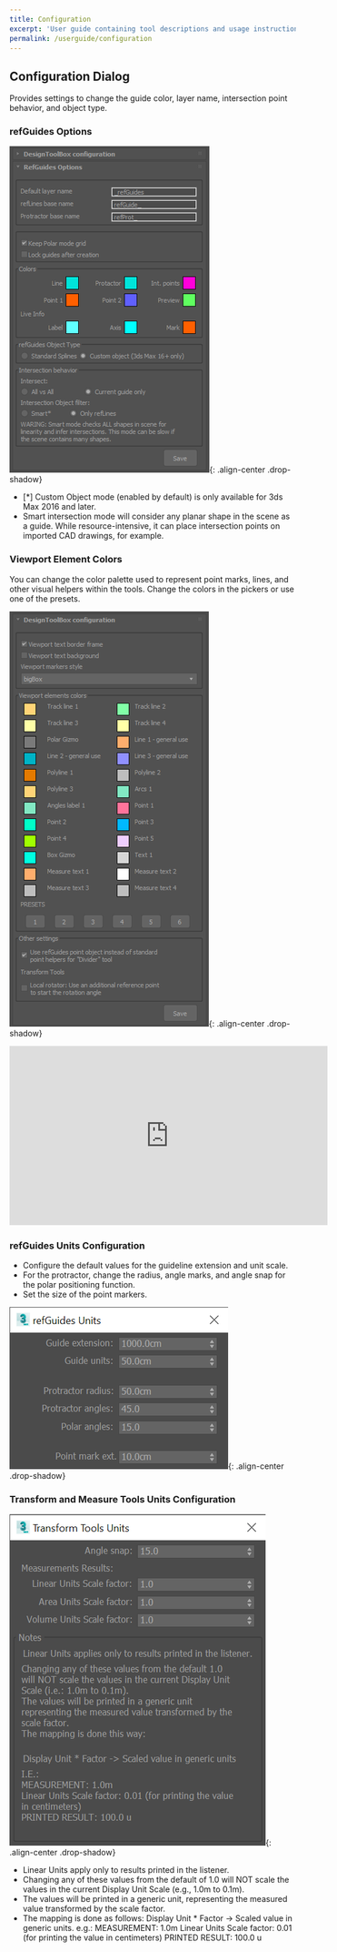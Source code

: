 ```yaml
---
title: Configuration
excerpt: 'User guide containing tool descriptions and usage instructions.'
permalink: /userguide/configuration
---
```


## Configuration Dialog

Provides settings to change the guide color, layer name, intersection point behavior, and object type.

### refGuides Options

![refguides-cfg](/assets/images/ui/rGoptions.png){: .align-center .drop-shadow}

- [*] Custom Object mode (enabled by default) is only available for 3ds Max 2016 and later.
- Smart intersection mode will consider any planar shape in the scene as a guide. While resource-intensive, it can place intersection points on imported CAD drawings, for example.

### Viewport Element Colors

You can change the color palette used to represent point marks, lines, and other visual helpers within the tools. Change the colors in the pickers or use one of the presets.

![designtoolbox-cfg](/assets/images/ui/dstlbx_cfg.png){: .align-center .drop-shadow}

<div class="responsive-video-container"><iframe width="560" height="315" src="https://www.youtube.com/embed/Peh68BRbEiQ" frameborder="0" allowfullscreen></iframe></div>

### refGuides Units Configuration

- Configure the default values for the guideline extension and unit scale.
- For the protractor, change the radius, angle marks, and angle snap for the polar positioning function.
- Set the size of the point markers.

![rg-units](/assets/images/ui/refguides-units.png){: .align-center .drop-shadow}

### Transform and Measure Tools Units Configuration

![ds-units](/assets/images/ui/dstlbx-units.png){: .align-center .drop-shadow}

- Linear Units apply only to results printed in the listener.
- Changing any of these values from the default of 1.0 will NOT scale the values in the current Display Unit Scale (e.g., 1.0m to 0.1m).
- The values will be printed in a generic unit, representing the measured value transformed by the scale factor.
- The mapping is done as follows: Display Unit * Factor -> Scaled value in generic units.
  e.g.:
  MEASUREMENT: 1.0m
  Linear Units Scale factor: 0.01 (for printing the value in centimeters)
  PRINTED RESULT: 100.0 u

